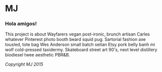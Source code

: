 MJ
==

### Hola amigos!

This project is about Wayfarers vegan post-ironic, brunch artisan Carles whatever Pinterest photo booth beard 
squid pug. Sartorial fashion axe tousled, tote bag Wes Anderson small batch seitan Etsy pork belly banh mi 
wolf cold-pressed taxidermy. Skateboard street art 90's, next level distillery biodiesel twee aesthetic PBR&B. 


*Copyright MJ 2015*
